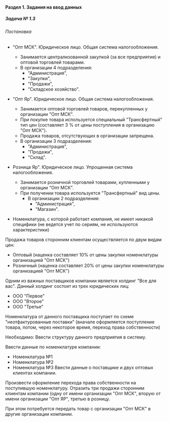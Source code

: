 
#### Раздел 1. Задания на ввод данных

##### Задача № 1.3

###### Постановка


- "Опт МСК". Юридическое лицо. Общая система налогообложения. 
    - Занимается централизованной закупкой (за все предприятие) и оптовой торговлей товарами. 
    - В организации 4 подразделения: 
        - "Администрация", 
        - "Закупки", 
        - "Продажи",
        - "Складское хозяйство". 


- "Опт Яр". Юридическое лицо. Общая система налогообложения. 
    - Занимается оптовой торговлей товаров, перекупленных у организации "Опт МСК". 
    - При покупке товара используется специальный "Трансфертный" тип цен (составляет 3 % от цены поступления в организацию "Опт МСК"). 
    - Продажа товаров, отсутствующих в организации запрещена. 
   - В организации 3 подразделения: 
       - "Администрация", 
       - "Продажи", 
       - "Склад".

- Розница Яр". Юридическое лицо. Упрощенная система налогообложения. 
    - Занимается розничной торговлей товарами, купленными у организации "Опт МСК". 
    - При получении товара используется "Трансфертный" вид цены. 
        - В организации 2 подразделения: 
            - "Администрация", 
            - "Магазин".

- Номенклатура, с которой работает компания, не имеет никакой специфики (не ведется учет по сериям, не используются характеристики)



Продажа товаров сторонним клиентам осуществляется по двум видам цен:

- Оптовый (наценка составляет 10% от цены закупки номенклатуры организацией "Опт МСК")
- Розничный (наценка составляет 20% от цены закупки номенклатуры организацией "Опт МСК")

Одним из важных поставщиков компании является холдинг "Все для вас". Данный 
холдинг состоит из трех юридических лиц:
- ООО "Первое"
- ООО "Второе"
- ООО "Третье"


Номенклатура от данного поставщика поступает по схеме "неотфактурованные поставки" 
(вначале оформляется поступление товара, потом, через некоторое время, переход права собственности)

Необходимо:
Ввести структуру данного предприятия в систему.

Ввести данные по номенклатуре компании:
- Номенклатура №1
- Номенклатура №2
- Номенклатура №3
Ввести данные о поставщике и двух оптовых клиентах компании.



Произвести оформление перехода права собственности на поступившую номенклатуру.
Отразить три продажи сторонним клиентам компании (одну от имени организации "Опт МСК", вторую от имени организации "Опт ЯР", третью в розницу. 

При этом потребуется передать товар с организации "Опт МСК" в другие организации компании.